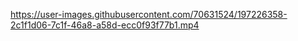 

https://user-images.githubusercontent.com/70631524/197226358-2c1f1d06-7c1f-46a8-a58d-ecc0f93f77b1.mp4

